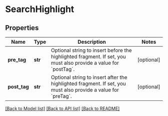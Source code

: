 # SearchHighlight

## Properties
Name | Type | Description | Notes
------------ | ------------- | ------------- | -------------
**pre_tag** | **str** | Optional string to insert before the highlighted fragment. If set, you must also provide a value for &#x60;postTag&#x60;. | [optional] 
**post_tag** | **str** | Optional string to insert after the highlighted fragment. If set, you must also provide a value for &#x60;preTag&#x60;. | [optional] 

[[Back to Model list]](../README.md#documentation-for-models) [[Back to API list]](../README.md#documentation-for-api-endpoints) [[Back to README]](../README.md)

